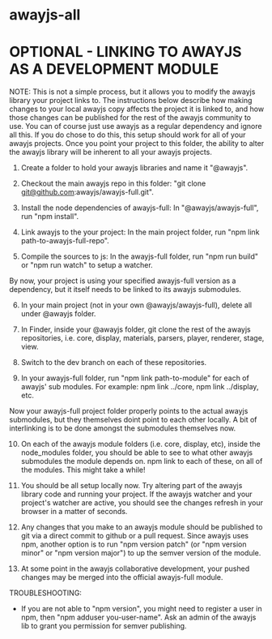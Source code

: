 awayjs-all
==========

OPTIONAL - LINKING TO AWAYJS AS A DEVELOPMENT MODULE
====================================================

NOTE: This is not a simple process, but it allows you to modify the awayjs library your project links to. The instructions below describe how making changes to your local awayjs copy affects 
the project it is linked to, and how those changes can be published for the rest of the awayjs community to use. You can of course just use awayjs as a regular dependency and ignore all this.
If you do chose to do this, this setup should work for all of your awayjs projects. Once you point your project to this folder, the ability to alter the awayjs library will be inherent to all your awayjs projects.

1) Create a folder to hold your awayjs libraries and name it "@awayjs".

2) Checkout the main awayjs repo in this folder: "git clone git@github.com:awayjs/awayjs-full.git".

3) Install the node dependencies of awayjs-full: In "@awayjs/awayjs-full", run "npm install".

4) Link awayjs to the your project: In the main project folder, run "npm link path-to-awayjs-full-repo".

5) Compile the sources to js: In the awayjs-full folder, run "npm run build" or "npm run watch" to setup a watcher.

By now, your project is using your specified awayjs-full version as a dependency, but it itself needs to be linked to its awayjs submodules.

6) In your main project (not in your own @awayjs/awayjs-full), delete all under @awayjs folder.

7) In Finder, inside your @awayjs folder, git clone the rest of the awayjs repositories, i.e. core, display, materials, parsers, player, renderer, stage, view.

8) Switch to the dev branch on each of these repositories.

9) In your awayjs-full folder, run "npm link path-to-module" for each of awayjs' sub modules. For example: npm link ../core, npm link ../display, etc.

Now your awayjs-full project folder properly points to the actual awayjs submodules, but they themselves doint point to each other locally. A bit of interlinking is 
to be done amongst the submodules themselves now.

10) On each of the awayjs module folders (i.e. core, display, etc), inside the node_modules folder, you should be able to see to what other awayjs submodules the module depends on.
npm link to each of these, on all of the modules. This might take a while!

11) You should be all setup locally now. Try altering part of the awayjs library code and running your project. If the awayjs watcher and your project's watcher are active, 
you should see the changes refresh in your browser in a matter of seconds.

12) Any changes that you make to an awayjs module should be published to git via a direct commit to github or a pull request. Since awayjs uses npm, another option is to
run "npm version patch" (or "npm version minor" or "npm version major") to up the semver version of the module.

13) At some point in the awayjs collaborative development, your pushed changes may be merged into the official awayjs-full module.

TROUBLESHOOTING:
- If you are not able to "npm version", you might need to register a user in npm, then "npm adduser you-user-name". Ask an admin of the awayjs lib
to grant you permission for semver publishing.